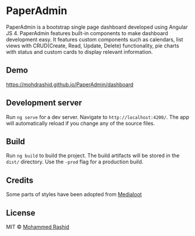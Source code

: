 # PaperAdmin

PaperAdmin is a bootstrap single page dashboard developed using Angular JS 4. PaperAdmin features built-in components to make dashboard development
easy. It features custom components such as calendars, list views with CRUD(Create, Read, Update, Delete) functionality, pie charts with status and custom 
cards to display relevant information.

## Demo
https://mohdrashid.github.io/PaperAdmin/dashboard

## Development server

Run `ng serve` for a dev server. Navigate to `http://localhost:4200/`. The app will automatically reload if you change any of the source files.

## Build

Run `ng build` to build the project. The build artifacts will be stored in the `dist/` directory. Use the `-prod` flag for a production build.

## Credits
Some parts of styles have been adopted from <a href="http://www.medialoot.com/item/lumino-admin-bootstrap-template/">Medialoot</a>


## License
MIT © [Mohammed Rashid](mailto:mohmad.rashid@hotmail.com)

